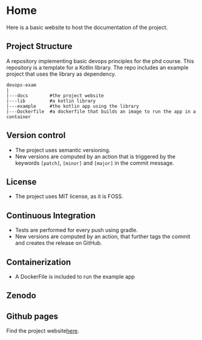 # Home
Here is a basic website to host the documentation of the project.

## Project Structure
A repository implementing basic devops principles for the phd course.
This repository is a template for a Kotlin library.
The repo includes an example project that uses the library as dependency.

    devops-exam
    |
    |---docs        #the project website
    |---lib         #a kotlin library
    |---example     #the kotlin app using the library
    |---Dockerfile  #a dockerfile that builds an image to run the app in a container

## Version control
- The project uses semantic versioning.
- New versions are computed by an action that is triggered by the keywords `[patch]`, `[minor]` and `[major]` in the commit message.

## License

- The project uses MIT license, as it is FOSS.

## Continuous Integration

- Tests are performed for every push using gradle.
- New versions are computed by an action, that further tags the commit and creates the release on GitHub.

## Containerization

- A DockerFile is included to run the example app

## Zenodo



## Github pages

Find the project website[here](https://samubura.github.io/devops-exam/).

